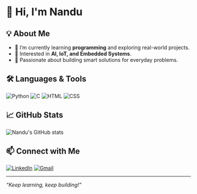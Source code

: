 # 👋 Hi, I'm Nandu

## 💡 About Me
- 🔭 I’m currently learning **programming** and exploring real-world projects.
- 🌱 Interested in **AI, IoT, and Embedded Systems**.
- 🚀 Passionate about building smart solutions for everyday problems.

## 🛠️ Languages & Tools
![Python](https://img.shields.io/badge/Python-3776AB?style=flat&logo=python&logoColor=white)
![C](https://img.shields.io/badge/C-00599C?style=flat&logo=c&logoColor=white)
![HTML](https://img.shields.io/badge/HTML5-E34F26?style=flat&logo=html5&logoColor=white)
![CSS](https://img.shields.io/badge/CSS3-1572B6?style=flat&logo=css3&logoColor=white)

## 📈 GitHub Stats
![Nandu's GitHub stats](https://github-readme-stats.vercel.app/api?username=your-username&show_icons=true&theme=default)

## 📫 Connect with Me
[![LinkedIn](https://img.shields.io/badge/LinkedIn-Connect-blue?style=flat&logo=linkedin)](https://www.linkedin.com/in/your-profile)
[![Gmail](https://img.shields.io/badge/Gmail-Email-red?style=flat&logo=gmail)](mailto:your.email@example.com)

---
_“Keep learning, keep building!”_
